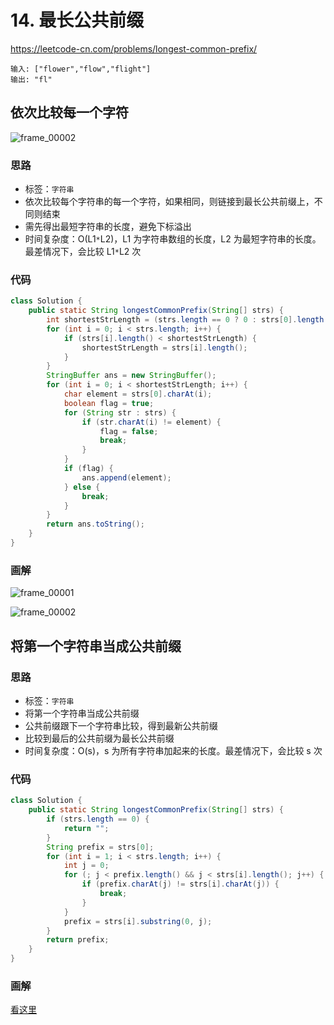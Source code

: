# 14. 最长公共前缀
https://leetcode-cn.com/problems/longest-common-prefix/

```
输入: ["flower","flow","flight"]
输出: "fl"
```

## 依次比较每一个字符

![frame_00002](https://deppwang.oss-cn-beijing.aliyuncs.com/blog/2019-12-22-020924.jpg)

### 思路

- 标签：`字符串`
- 依次比较每个字符串的每一个字符，如果相同，则链接到最长公共前缀上，不同则结束
- 需先得出最短字符串的长度，避免下标溢出
- 时间复杂度：O(L1`*`L2)，L1 为字符串数组的长度，L2 为最短字符串的长度。最差情况下，会比较 L1`*`L2 次

### 代码

```Java
class Solution {
    public static String longestCommonPrefix(String[] strs) {
        int shortestStrLength = (strs.length == 0 ? 0 : strs[0].length());
        for (int i = 0; i < strs.length; i++) {
            if (strs[i].length() < shortestStrLength) {
                shortestStrLength = strs[i].length();
            }
        }
        StringBuffer ans = new StringBuffer();
        for (int i = 0; i < shortestStrLength; i++) {
            char element = strs[0].charAt(i);
            boolean flag = true;
            for (String str : strs) {
                if (str.charAt(i) != element) {
                    flag = false;
                    break;
                }
            }
            if (flag) {
                ans.append(element);
            } else {
                break;
            }
        }
        return ans.toString();
    }
}
```

### 画解

![frame_00001](https://deppwang.oss-cn-beijing.aliyuncs.com/blog/2019-12-22-020926.jpg)

![frame_00002](https://deppwang.oss-cn-beijing.aliyuncs.com/blog/2019-12-22-020927.jpg)

## 将第一个字符串当成公共前缀

### 思路

- 标签：`字符串`
- 将第一个字符串当成公共前缀
- 公共前缀跟下一个字符串比较，得到最新公共前缀
- 比较到最后的公共前缀为最长公共前缀
- 时间复杂度：O(s)，s 为所有字符串加起来的长度。最差情况下，会比较 s 次

### 代码
```Java
class Solution {
    public static String longestCommonPrefix(String[] strs) {
        if (strs.length == 0) {
            return "";
        }
        String prefix = strs[0];
        for (int i = 1; i < strs.length; i++) {
            int j = 0;
            for (; j < prefix.length() && j < strs[i].length(); j++) {
                if (prefix.charAt(j) != strs[i].charAt(j)) {
                    break;
                }
            }
            prefix = strs[i].substring(0, j);
        }
        return prefix;
    }
}
```
### 画解
[看这里](https://leetcode-cn.com/problems/longest-common-prefix/solution/hua-jie-suan-fa-14-zui-chang-gong-gong-qian-zhui-b/ "看这里")